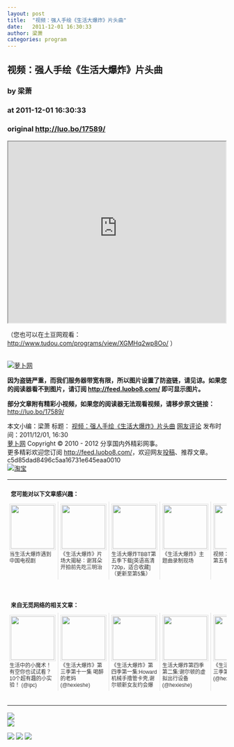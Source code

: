 ```yaml
---
layout: post
title:  "视频：强人手绘《生活大爆炸》片头曲"
date:   2011-12-01 16:30:33
author: 梁萧
categories: program
---
```


## 视频：强人手绘《生活大爆炸》片头曲
### by 梁萧
### at 2011-12-01 16:30:33
### original <http://luo.bo/17589/>

<div><iframe src="http://reader.googleusercontent.com/reader/embediframe?src=http://www.tudou.com/v/XGMHq2wp8Oo&amp;width=500&amp;height=416" width="500" height="416"></iframe></div><p>（您也可以在土豆网观看： <a href="http://www.tudou.com/programs/view/XGMHq2wp8Oo/" rel="nofollow">http://www.tudou.com/programs/view/XGMHq2wp8Oo/</a> ）</p><p><span></span><br> <a title="萝卜网" href="http://dulei.si/files/2011/11/30/d1f255a373a3cef72e03aa9d980c7eca.1.jpg"><img src="http://dulei.si/files/2011/11/30/d1f255a373a3cef72e03aa9d980c7eca.1.jpg" alt="萝卜网" title="萝卜网" border="0"></a></p><p><strong>因为盗链严重，而我们服务器带宽有限，所以图片设置了防盗链，请见谅。如果您的阅读器看不到图片，请订阅 <a href="http://feed.luobo8.com/">http://feed.luobo8.com/</a> 即可显示图片。</strong></p><p><strong>部分文章附有精彩小视频，如果您的阅读器无法观看视频，请移步原文链接：</strong> <a href="http://luo.bo/17589/" title="视频：强人手绘《生活大爆炸》片头曲">http://luo.bo/17589/</a></p> 本文小编：梁萧 标题： <a href="http://luo.bo/17589/" title="视频：强人手绘《生活大爆炸》片头曲">视频：强人手绘《生活大爆炸》片头曲</a> <a href="http://luo.bo/17589/#comments" title="to the comments">网友评论</a> 发布时间：2011/12/01, 16:30 <br> <a href="http://luo.bo/" title="萝卜网 - 人人都是艺术家">萝卜网</a> Copyright © 2010 - 2012 分享国内外精彩网事。<br> 更多精彩欢迎您订阅 <a href="http://feed.luobo8.com/">http://feed.luobo8.com/</a>，欢迎网友<a href="http://luo.bo/delivery/">投稿</a>、推荐文章。<br> c5d85dad8496c5aa16731e645eaa0010<br><a href="http://8.nf/1100" title="淘宝"><img src="http://dulei.si/files/2011/08/25/69cb3ea317a32c4e6143e665fdb20b14.300-250.jpg" alt="淘宝" border="0"></a><br><table cellspacing="0" cellpadding="3" border="0" style="clear:both"><tr><td colspan="5"><b><font size="-1" style="display:block!important;padding:20px 0 5px!important">您可能对以下文章感兴趣：</font></b></td></tr><tr><td width="106" valign="top" style="padding:5px!important;margin:0!important"> <a title="当生活大爆炸遇到中国电视剧" style="text-decoration:none!important" href="http://app.wumii.com/ext/redirect.htm?url=http%3A%2F%2Fluo.bo%2F17342%2F&amp;from=http%3A%2F%2Fluo.bo%2F17589%2F"> <img style="margin:0!important;padding:2px!important;border:1px solid #dddddd!important;width:100px!important;height:100px!important" src="http://static.wumii.com/site_images/2011/11/26/11526358.jpg" width="100px" height="100px"><br> <font size="-1" color="#333333" style="display:block!important;line-height:15px!important;width:106px!important;font:12px/15px arial!important;height:60px!important;margin:3px 0 0 0!important;padding:0!important;overflow:hidden!important">当生活大爆炸遇到中国电视剧</font> </a></td><td width="106" valign="top" style="padding:5px!important;margin:0!important;border-left:1px solid #dddddd!important"> <a title="《生活大爆炸》片场大揭秘：谢耳朵开拍前先吃三明治" style="text-decoration:none!important" href="http://app.wumii.com/ext/redirect.htm?url=http%3A%2F%2Fluo.bo%2F17152%2F&amp;from=http%3A%2F%2Fluo.bo%2F17589%2F"> <img style="margin:0!important;padding:2px!important;border:1px solid #dddddd!important;width:100px!important;height:100px!important" src="http://static.wumii.com/site_images/2011/11/22/11267321.jpg" width="100px" height="100px"><br> <font size="-1" color="#333333" style="display:block!important;line-height:15px!important;width:106px!important;font:12px/15px arial!important;height:60px!important;margin:3px 0 0 0!important;padding:0!important;overflow:hidden!important">《生活大爆炸》片场大揭秘：谢耳朵开拍前先吃三明治</font> </a></td><td width="106" valign="top" style="padding:5px!important;margin:0!important;border-left:1px solid #dddddd!important"> <a title="生活大爆炸TBBT第五季下载[英语高清720p，适合收藏]（更新至第5集）" style="text-decoration:none!important" href="http://app.wumii.com/ext/redirect.htm?url=http%3A%2F%2Fluo.bo%2F14285%2F&amp;from=http%3A%2F%2Fluo.bo%2F17589%2F"> <img style="margin:0!important;padding:2px!important;border:1px solid #dddddd!important;width:100px!important;height:100px!important" src="http://static.wumii.com/site_images/2011/09/23/33553167.jpg" width="100px" height="100px"><br> <font size="-1" color="#333333" style="display:block!important;line-height:15px!important;width:106px!important;font:12px/15px arial!important;height:60px!important;margin:3px 0 0 0!important;padding:0!important;overflow:hidden!important">生活大爆炸TBBT第五季下载[英语高清720p，适合收藏]（更新至第5集）</font> </a></td><td width="106" valign="top" style="padding:5px!important;margin:0!important;border-left:1px solid #dddddd!important"> <a title="《生活大爆炸》主题曲录制现场" style="text-decoration:none!important" href="http://app.wumii.com/ext/redirect.htm?url=http%3A%2F%2Fluo.bo%2F11374%2F&amp;from=http%3A%2F%2Fluo.bo%2F17589%2F"> <img style="margin:0!important;padding:2px!important;border:1px solid #dddddd!important;width:100px!important;height:100px!important" src="http://static.wumii.com/site_images/2011/08/24/24827137.jpg" width="100px" height="100px"><br> <font size="-1" color="#333333" style="display:block!important;line-height:15px!important;width:106px!important;font:12px/15px arial!important;height:60px!important;margin:3px 0 0 0!important;padding:0!important;overflow:hidden!important">《生活大爆炸》主题曲录制现场</font> </a></td><td width="106" valign="top" style="padding:5px!important;margin:0!important;border-left:1px solid #dddddd!important"> <a title="视频：生活大爆炸第五季最新预告" style="text-decoration:none!important" href="http://app.wumii.com/ext/redirect.htm?url=http%3A%2F%2Fluo.bo%2F13612%2F&amp;from=http%3A%2F%2Fluo.bo%2F17589%2F"> <img style="margin:0!important;padding:2px!important;border:1px solid #dddddd!important;width:100px!important;height:100px!important" src="http://static.wumii.com/site_images/2011/09/07/28936715.jpg" width="100px" height="100px"><br> <font size="-1" color="#333333" style="display:block!important;line-height:15px!important;width:106px!important;font:12px/15px arial!important;height:60px!important;margin:3px 0 0 0!important;padding:0!important;overflow:hidden!important">视频：生活大爆炸第五季最新预告</font> </a></td></tr> <td><br><tr><td colspan="5"><b><font size="-1" style="display:block!important;padding:20px 0 5px!important">来自无觅网络的相关文章：</font></b></td></tr><tr><td width="106" valign="top" style="padding:5px!important;margin:0!important"> <a title="生活中的小魔术！有空你也试试看？10个超有趣的小实验！" style="text-decoration:none!important" href="http://app.wumii.com/ext/redirect.htm?url=http%3A%2F%2Fwww.ipc.me%2F10-interesting-experiments.html&amp;from=http%3A%2F%2Fluo.bo%2F17589%2F"> <img style="margin:0!important;padding:2px!important;border:1px solid #dddddd!important;width:100px!important;height:100px!important" src="http://static.wumii.com/site_images/2011/11/29/11666890.jpg" width="100px" height="100px"><br> <font size="-1" color="#333333" style="display:block!important;line-height:15px!important;width:106px!important;font:12px/15px arial!important;height:60px!important;margin:3px 0 0 0!important;padding:0!important;overflow:hidden!important">生活中的小魔术！有空你也试试看？10个超有趣的小实验！ (@ipc)</font> </a></td><td width="106" valign="top" style="padding:5px!important;margin:0!important;border-left:1px solid #dddddd!important"> <a title="《生活大爆炸》第三季第十一集 喝醉的老妈" style="text-decoration:none!important" href="http://app.wumii.com/ext/redirect.htm?url=http%3A%2F%2Fwww.hexieshe.com%2F625757%2F&amp;from=http%3A%2F%2Fluo.bo%2F17589%2F"> <img style="margin:0!important;padding:2px!important;border:1px solid #dddddd!important;width:100px!important;height:100px!important" src="http://static.wumii.com/site_images/2011/09/10/29839021.jpg" width="100px" height="100px"><br> <font size="-1" color="#333333" style="display:block!important;line-height:15px!important;width:106px!important;font:12px/15px arial!important;height:60px!important;margin:3px 0 0 0!important;padding:0!important;overflow:hidden!important">《生活大爆炸》第三季第十一集 喝醉的老妈 (@hexieshe)</font> </a></td><td width="106" valign="top" style="padding:5px!important;margin:0!important;border-left:1px solid #dddddd!important"> <a title="《生活大爆炸》第四季第一集:Howard机械手撸管卡壳,谢尔顿新女友约会爆笑" style="text-decoration:none!important" href="http://app.wumii.com/ext/redirect.htm?url=http%3A%2F%2Fwww.hexieshe.com%2F629289%2F&amp;from=http%3A%2F%2Fluo.bo%2F17589%2F"> <img style="margin:0!important;padding:2px!important;border:1px solid #dddddd!important;width:100px!important;height:100px!important" src="http://static.wumii.com/site_images/2011/05/10/8132609.jpg" width="100px" height="100px"><br> <font size="-1" color="#333333" style="display:block!important;line-height:15px!important;width:106px!important;font:12px/15px arial!important;height:60px!important;margin:3px 0 0 0!important;padding:0!important;overflow:hidden!important">《生活大爆炸》第四季第一集:Howard机械手撸管卡壳,谢尔顿新女友约会爆笑 (@hexieshe)</font> </a></td><td width="106" valign="top" style="padding:5px!important;margin:0!important;border-left:1px solid #dddddd!important"> <a title="生活大爆炸第四季第二集:谢尔顿的虚拟出行设备" style="text-decoration:none!important" href="http://app.wumii.com/ext/redirect.htm?url=http%3A%2F%2Fwww.hexieshe.com%2F629350%2F&amp;from=http%3A%2F%2Fluo.bo%2F17589%2F"> <img style="margin:0!important;padding:2px!important;border:1px solid #dddddd!important;width:100px!important;height:100px!important" src="http://static.wumii.com/site_images/2011/05/18/8677793.jpg" width="100px" height="100px"><br> <font size="-1" color="#333333" style="display:block!important;line-height:15px!important;width:106px!important;font:12px/15px arial!important;height:60px!important;margin:3px 0 0 0!important;padding:0!important;overflow:hidden!important">生活大爆炸第四季第二集:谢尔顿的虚拟出行设备 (@hexieshe)</font> </a></td><td width="106" valign="top" style="padding:5px!important;margin:0!important;border-left:1px solid #dddddd!important"> <a title="《生活大爆炸》第三季第十集:朋友妻" style="text-decoration:none!important" href="http://app.wumii.com/ext/redirect.htm?url=http%3A%2F%2Fwww.hexieshe.com%2F3007%2F&amp;from=http%3A%2F%2Fluo.bo%2F17589%2F"> <img style="margin:0!important;padding:2px!important;border:1px solid #dddddd!important;width:100px!important;height:100px!important" src="http://static.wumii.com/site_images/2011/09/16/31320670.jpg" width="100px" height="100px"><br> <font size="-1" color="#333333" style="display:block!important;line-height:15px!important;width:106px!important;font:12px/15px arial!important;height:60px!important;margin:3px 0 0 0!important;padding:0!important;overflow:hidden!important">《生活大爆炸》第三季第十集:朋友妻 (@hexieshe)</font> </a></td></tr><tr><td colspan="5" align="right"> <a style="text-decoration:none!important" href="http://www.wumii.com/widget/relatedItems.htm" title="无觅相关文章插件"> <font size="-1" color="#bbbbbb" style="display:block!important;font-family:arial!important;padding:5px 0!important;font-size:12px!important;color:#bbb!important">无觅</font> </a></td></tr></td></table>
<p><a href="http://feedads.g.doubleclick.net/~a/tZFqJRwlFb44C3pHA33gPAZbC0g/0/da"><img src="http://feedads.g.doubleclick.net/~a/tZFqJRwlFb44C3pHA33gPAZbC0g/0/di" border="0" ismap></a><br>
<a href="http://feedads.g.doubleclick.net/~a/tZFqJRwlFb44C3pHA33gPAZbC0g/1/da"><img src="http://feedads.g.doubleclick.net/~a/tZFqJRwlFb44C3pHA33gPAZbC0g/1/di" border="0" ismap></a></p><div>
<a href="http://feeds.feedburner.com/~ff/tamd?a=FGt3TnT1_20:clBZmmSNoEc:yIl2AUoC8zA"><img src="http://feeds.feedburner.com/~ff/tamd?d=yIl2AUoC8zA" border="0"></a> <a href="http://feeds.feedburner.com/~ff/tamd?a=FGt3TnT1_20:clBZmmSNoEc:qj6IDK7rITs"><img src="http://feeds.feedburner.com/~ff/tamd?d=qj6IDK7rITs" border="0"></a> <a href="http://feeds.feedburner.com/~ff/tamd?a=FGt3TnT1_20:clBZmmSNoEc:-BTjWOF_DHI"><img src="http://feeds.feedburner.com/~ff/tamd?i=FGt3TnT1_20:clBZmmSNoEc:-BTjWOF_DHI" border="0"></a>
</div>